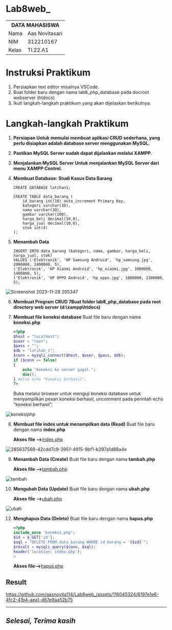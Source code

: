 # Lab8web_
<table>
  <tr>
    <th colspan="2">DATA MAHASISWA</th>
  </tr>
  <tr>
    <td>Nama</td>
    <td>Aas Novitasari</td>
  </tr>
  <tr>
    <td>NIM</td>
    <td>312210167</td>
  </tr>
  <tr>
    <td>Kelas</td>
    <td>TI.22.A1</td>
  </tr>
</table>

# Instruksi Praktikum
1. Persiapkan text editor misalnya VSCode.
2. Buat folder baru dengan nama lab8_php_database pada docroot webserver
(htdocs)
3. Ikuti langkah-langkah praktikum yang akan dijelaskan berikutnya.

# Langkah-langkah Praktikum
1. **Persiapan Untuk memulai membuat aplikasi CRUD sederhana, yang perlu disiapkan adalah  database server menggunakan MySQL.**
2. **Pastikan MySQL Server sudah dapat dijalankan melalui XAMPP.**

3. **Menjalankan MySQL Server Untuk menjalankan MySQL Server dari menu XAMPP Control.**

4. **Membuat Database: Studi Kasus Data Barang**
    ```mysql
    CREATE DATABASE latihan1;
    ```

    ```mysql
    CREATE TABLE data_barang (
        id_barang int(10) auto_increment Primary Key,
        kategori varchar(30),
        nama varchar(30),
        gambar varchar(100),
        harga_beli decimal(10,0),
        harga_jual decimal(10,0),
        stok int(4)
    );
    ```
    
5. **Menambah Data**
    ```mysql
    INSERT INTO data_barang (kategori, nama, gambar, harga_beli, harga_jual, stok)
    VALUES ('Elektronik', 'HP Samsung Android', 'hp_samsung.jpg', 2000000, 2400000, 5),
    ('Elektronik', 'HP Xiaomi Android', 'hp_xiaomi.jpg', 1000000, 1400000, 5),
    ('Elektronik', 'HP OPPO Android', 'hp_oppo.jpg', 1800000, 2300000, 5);

    ```
![Screenshot 2023-11-28 205347](https://github.com/aasnovita114/Lab8web_/assets/116045324/d4dabc53-0070-414d-873a-f712ae60edc3)

6. **Membuat Program CRUD 7Buat folder lab8_php_database pada root directory web server (d:\xampp\htdocs)**

7. **Membuat file koneksi database**
    Buat file baru dengan nama **koneksi.php**
    ```php
    <?php
    $host = "localhost";
    $user = "root";
    $pass = "";
    $db = "latihan_1";
    $conn = mysqli_connect($host, $user, $pass, $db);
    if ($conn == false)
    {
        echo "Koneksi ke server gagal.";
        die();
    } #else echo "Koneksi berhasil";
    ?>
    ```
    Buka melalui browser untuk menguji koneksi database untuk menyampilkan pesan 
    koneksi berhasil, uncomment pada perintah echo “koneksi berhasil”; 

![koneksiphp](https://github.com/aasnovita114/Lab8web_/assets/116045324/0fe50043-c4a9-4a21-beaa-a1b7519ad8ed)


8. **Membuat file index untuk menampilkan data (Read)**
    Buat file baru dengan nama **index.php**

    **Akses file -->**[index.php](index.php)

![285637568-42cdd7c9-3951-4915-9bf1-b297a1d88a4e](https://github.com/aasnovita114/Lab8web_/assets/116045324/35af3c14-fae1-4b38-a388-01ee38f78d6b)


9. **Menambah Data (Create)**
    Buat file baru dengan nama **tambah.php**   

    **Akses file -->**[tambah.php](tambah.php)

![tambah](https://github.com/aasnovita114/Lab8web_/assets/116045324/43682433-a1d0-49ad-9312-d02582690e1b)

10. **Mengubah Data (Update)**
    Buat file baru dengan nama **ubah.php**

    **Akses file -->**[ubah.php](ubah.php)
    
![ubah](https://github.com/aasnovita114/Lab8web_/assets/116045324/f28636fe-9b0d-47ec-89e9-86daa4f8cf39)


12. **Menghapus Data (Delete)**
    Buat file baru dengan nama **hapus.php**

    ```php
    <?php
    include_once 'koneksi.php';
    $id = $_GET['id'];
    $sql = "DELETE FROM data_barang WHERE id_barang = '{$id}'";
    $result = mysqli_query($conn, $sql);
    header('location: index.php');
    >

    ```

    **Akses file-->**[hapus.php](hapus.php)



## **Result**





https://github.com/aasnovita114/Lab8web_/assets/116045324/6197e1e6-4fc2-41b4-aea1-d87e9aa52b75




<hr>


## *Selesai, Terima kasih*
